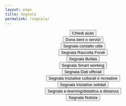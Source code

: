 ```yaml
---
layout: page
title: Segnala
permalink: /segnala/
---
```


<center>
<div class="col-md-offset-3 col-md-6">
<div class="row"><a href="https://ee.humanitarianresponse.info/x/#aozLp5mz"><button type="button" class="report-btn btn btn-success btn-lg btn-block">Chiedi aiuto</button></a></div>
<div class="row"><a href="https://ee.humanitarianresponse.info/x/#jc0dY8z7"><button type="button" class="report-btn btn btn-success btn-lg btn-block">Dona beni o servizi</button></a></div>
<div class="row"><a href="https://ee.humanitarianresponse.info/x/#TTWdM1cJ"><button type="button" class="report-btn btn btn-success btn-lg btn-block">Segnala contatto utile</button></a></div>
<div class="row"><a href="https://ee.humanitarianresponse.info/x/#2glr4leb"><button type="button" class="report-btn btn btn-success btn-lg btn-block ">Segnala Raccolta Fondi</button></a></div>
<div class="row"><a href="https://ee.humanitarianresponse.info/x/#ecZ2zzjJ"><button type="button" class="report-btn btn btn-success btn-lg btn-block ">Segnala Bufala</button></a></div>
<div class="row"><a href="https://ee.humanitarianresponse.info/x/#I63unfno"><button type="button" class="report-btn btn btn-success btn-lg btn-block ">Segnala Smart working</button></a></div>
<div class="row"><a href="https://ee.humanitarianresponse.info/x/#hy7sHGP3"><button type="button" class="report-btn btn btn-success btn-lg btn-block ">Segnala Dati ufficiali</button></a></div>
<div class="row"><a href="https://ee.humanitarianresponse.info/x/#jdqjUBQV"><button type="button" class="report-btn btn btn-success btn-lg btn-block ">Segnala Iniziative culturali e ricreative</button></a></div>
<div class="row"><a href="https://ee.humanitarianresponse.info/x/#NsdBTg2O"><button type="button" class="report-btn btn btn-success btn-lg btn-block ">Segnala Iniziative solidali</button></a></div>
<div class="row"><a href="https://ee.humanitarianresponse.info/x/#YJuj2y4k"><button type="button" class="report-btn btn btn-success btn-lg btn-block ">Segnala e-learning/didattica a distanza</button></a></div>
<div class="row"><a href="https://ee.humanitarianresponse.info/x/#Vde7ElAa"><button type="button" class="report-btn btn btn-success btn-lg btn-block ">Segnala Notizia</button></a></div>
</div>

</center>
